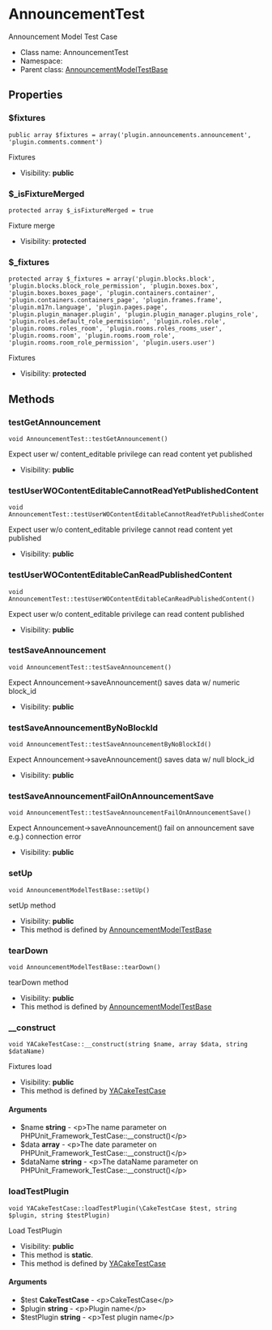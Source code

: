 AnnouncementTest
===============

Announcement Model Test Case




* Class name: AnnouncementTest
* Namespace: 
* Parent class: [AnnouncementModelTestBase](AnnouncementModelTestBase.md)





Properties
----------


### $fixtures

    public array $fixtures = array('plugin.announcements.announcement', 'plugin.comments.comment')

Fixtures



* Visibility: **public**


### $_isFixtureMerged

    protected array $_isFixtureMerged = true

Fixture merge



* Visibility: **protected**


### $_fixtures

    protected array $_fixtures = array('plugin.blocks.block', 'plugin.blocks.block_role_permission', 'plugin.boxes.box', 'plugin.boxes.boxes_page', 'plugin.containers.container', 'plugin.containers.containers_page', 'plugin.frames.frame', 'plugin.m17n.language', 'plugin.pages.page', 'plugin.plugin_manager.plugin', 'plugin.plugin_manager.plugins_role', 'plugin.roles.default_role_permission', 'plugin.roles.role', 'plugin.rooms.roles_room', 'plugin.rooms.roles_rooms_user', 'plugin.rooms.room', 'plugin.rooms.room_role', 'plugin.rooms.room_role_permission', 'plugin.users.user')

Fixtures



* Visibility: **protected**


Methods
-------


### testGetAnnouncement

    void AnnouncementTest::testGetAnnouncement()

Expect user w/ content_editable privilege can read content yet published



* Visibility: **public**




### testUserWOContentEditableCannotReadYetPublishedContent

    void AnnouncementTest::testUserWOContentEditableCannotReadYetPublishedContent()

Expect user w/o content_editable privilege cannot read content yet published



* Visibility: **public**




### testUserWOContentEditableCanReadPublishedContent

    void AnnouncementTest::testUserWOContentEditableCanReadPublishedContent()

Expect user w/o content_editable privilege can read content published



* Visibility: **public**




### testSaveAnnouncement

    void AnnouncementTest::testSaveAnnouncement()

Expect Announcement->saveAnnouncement() saves data w/ numeric block_id



* Visibility: **public**




### testSaveAnnouncementByNoBlockId

    void AnnouncementTest::testSaveAnnouncementByNoBlockId()

Expect Announcement->saveAnnouncement() saves data w/ null block_id



* Visibility: **public**




### testSaveAnnouncementFailOnAnnouncementSave

    void AnnouncementTest::testSaveAnnouncementFailOnAnnouncementSave()

Expect Announcement->saveAnnouncement() fail on announcement save
e.g.) connection error



* Visibility: **public**




### setUp

    void AnnouncementModelTestBase::setUp()

setUp method



* Visibility: **public**
* This method is defined by [AnnouncementModelTestBase](AnnouncementModelTestBase.md)




### tearDown

    void AnnouncementModelTestBase::tearDown()

tearDown method



* Visibility: **public**
* This method is defined by [AnnouncementModelTestBase](AnnouncementModelTestBase.md)




### __construct

    void YACakeTestCase::__construct(string $name, array $data, string $dataName)

Fixtures load



* Visibility: **public**
* This method is defined by [YACakeTestCase](YACakeTestCase.md)


#### Arguments
* $name **string** - &lt;p&gt;The name parameter on PHPUnit_Framework_TestCase::__construct()&lt;/p&gt;
* $data **array** - &lt;p&gt;The date parameter on PHPUnit_Framework_TestCase::__construct()&lt;/p&gt;
* $dataName **string** - &lt;p&gt;The dataName parameter on PHPUnit_Framework_TestCase::__construct()&lt;/p&gt;



### loadTestPlugin

    void YACakeTestCase::loadTestPlugin(\CakeTestCase $test, string $plugin, string $testPlugin)

Load TestPlugin



* Visibility: **public**
* This method is **static**.
* This method is defined by [YACakeTestCase](YACakeTestCase.md)


#### Arguments
* $test **CakeTestCase** - &lt;p&gt;CakeTestCase&lt;/p&gt;
* $plugin **string** - &lt;p&gt;Plugin name&lt;/p&gt;
* $testPlugin **string** - &lt;p&gt;Test plugin name&lt;/p&gt;


